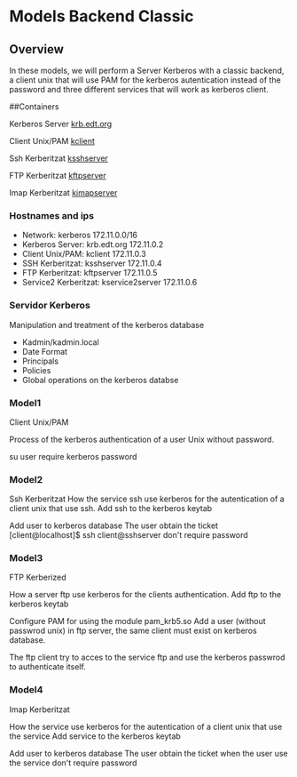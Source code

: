 # Models Backend Classic

## Overview

In these models, we will perform a Server Kerberos with a classic backend, a client unix that will use PAM for the kerberos autentication instead of the password and three different services that will work as kerberos client.


##Containers

Kerberos Server [krb.edt.org](https://github.com/isx434324/kerberosproject/tree/master/backendClassic/krb.edt.org)

Client Unix/PAM [kclient](https://github.com/isx434324/kerberosproject/tree/master/backendClassic/kclient)

Ssh Kerberitzat [ksshserver](https://github.com/isx434324/kerberosproject/tree/master/backendClassic/ksshserver)

FTP Kerberitzat [kftpserver](https://github.com/isx434324/kerberosproject/tree/master/backendClassic/kftpserver)

Imap Kerberitzat [kimapserver](https://github.com/isx434324/kerberosproject/tree/master/backendClassic/kservice2server)

### Hostnames and ips

- Network: kerberos 172.11.0.0/16
- Kerberos Server: krb.edt.org 172.11.0.2
- Client Unix/PAM: kclient 172.11.0.3
- SSH Kerberitzat: ksshserver 172.11.0.4
- FTP Kerberitzat: kftpserver 172.11.0.5
- Service2 Kerberitzat: kservice2server 172.11.0.6

### Servidor Kerberos
Manipulation and treatment of the kerberos database

- Kadmin/kadmin.local
- Date Format
- Principals
- Policies
- Global operations on the kerberos databse

### Model1
Client Unix/PAM

Process of the kerberos authentication of a user Unix without password.

su user
require kerberos password

### Model2
Ssh Kerberitzat
How the service ssh use kerberos for the autentication of a client unix that use ssh.
Add ssh to the kerberos keytab

Add user to kerberos database
The user obtain the ticket
[client@localhost]$ ssh client@sshserver don't require password


### Model3
FTP Kerberized

How a server ftp use kerberos for the clients authentication.
Add ftp to the kerberos keytab

Configure PAM for using the module pam_krb5.so
Add a user (without passwrod unix) in ftp server, the same client must exist on kerberos database.

The ftp client try to acces to the service ftp and use the  kerberos passwrod to authenticate itself.

### Model4
Imap Kerberitzat

How the service use kerberos for the autentication of a client unix that use the service
Add service to the kerberos keytab

Add user to kerberos database
The user obtain the ticket
when the user use the service don't require password



